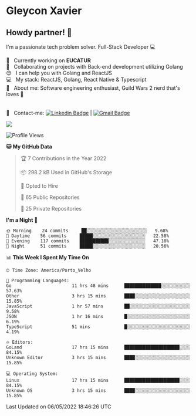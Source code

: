 # Gleycon Xavier

## Howdy partner! 👋

I'm a passionate tech problem solver.
Full-Stack Developer :computer:

 :rocket:  &nbsp; Currently working on **EUCATUR**
 <br/> :purple_heart: &nbsp; Collaborating on projects with Back-end development utilizing Golang
 <br/> :blush: &nbsp; I can help you with Golang and ReactJS
 <br/> :computer: &nbsp; My stack: ReactJS, Golang, React Native & Typescript
 <br/> 💬  &nbsp; About me: Software engineering enthusiast, Guild Wars 2 nerd that's loves :apple:
 <br/>
 <br/>
 <br/> :email: &nbsp; Contact-me: [![Linkedin Badge](https://img.shields.io/badge/-GleyconXavier-blue?style=flat-square&logo=Linkedin&logoColor=white&link=https://www.linkedin.com/in/gleyconxavier/)](https://www.linkedin.com/in/gleyconxavier/) 
| 
[![Gmail Badge](https://img.shields.io/badge/-gleyconxcarlos@gmail.com-c14438?style=flat-square&logo=Gmail&logoColor=white&link=mailto:gleyconxcarlos@gmail.com)](mailto:gleyconxcarlos@gmail.com)

![](https://komarev.com/ghpvc/?username=gleyconxavier)

<!--START_SECTION:waka-->
![Profile Views](http://img.shields.io/badge/Profile%20Views-1-blue)

**🐱 My GitHub Data** 

> 🏆 7 Contributions in the Year 2022
 > 
> 📦 298.2 kB Used in GitHub's Storage 
 > 
> 💼 Opted to Hire
 > 
> 📜 65 Public Repositories 
 > 
> 🔑 25 Private Repositories  
 > 
**I'm a Night 🦉** 

```text
🌞 Morning    24 commits     ██░░░░░░░░░░░░░░░░░░░░░░░   9.68% 
🌆 Daytime    56 commits     █████░░░░░░░░░░░░░░░░░░░░   22.58% 
🌃 Evening    117 commits    ███████████░░░░░░░░░░░░░░   47.18% 
🌙 Night      51 commits     █████░░░░░░░░░░░░░░░░░░░░   20.56%

```


📊 **This Week I Spent My Time On** 

```text
⌚︎ Time Zone: America/Porto_Velho

💬 Programming Languages: 
Go                       11 hrs 48 mins      ██████████████░░░░░░░░░░░   57.63% 
Other                    3 hrs 15 mins       ████░░░░░░░░░░░░░░░░░░░░░   15.85% 
JavaScript               1 hr 57 mins        ██░░░░░░░░░░░░░░░░░░░░░░░   9.58% 
JSON                     1 hr 16 mins        █░░░░░░░░░░░░░░░░░░░░░░░░   6.19% 
TypeScript               51 mins             █░░░░░░░░░░░░░░░░░░░░░░░░   4.19%

🔥 Editors: 
GoLand                   17 hrs 15 mins      █████████████████████░░░░   84.15% 
Unknown Editor           3 hrs 15 mins       ████░░░░░░░░░░░░░░░░░░░░░   15.85%

💻 Operating System: 
Linux                    17 hrs 15 mins      █████████████████████░░░░   84.15% 
Unknown OS               3 hrs 15 mins       ████░░░░░░░░░░░░░░░░░░░░░   15.85%

```


 Last Updated on 06/05/2022 18:46:26 UTC
<!--END_SECTION:waka-->
